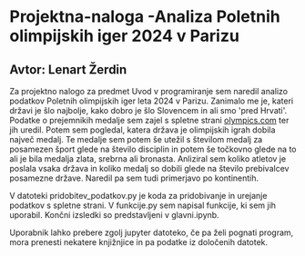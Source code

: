 # Projektna-naloga -Analiza Poletnih olimpijskih iger 2024 v Parizu
## Avtor: Lenart Žerdin

Za projektno nalogo za predmet Uvod v programiranje sem naredil analizo podatkov Poletnih olimpijskih iger leta 2024 v Parizu. Zanimalo me je, kateri državi je šlo najbolje, kako dobro je šlo Slovencem in ali smo 'pred Hrvati'. 
Podatke o prejemnikih medalje sem zajel s spletne strani [olympics.com](https://olympics.com/en/paris-2024/medals/medallists) ter jih uredil. 
Potem sem pogledal, katera država je olimpijskih igrah dobila največ medalj. Te medalje sem potem še utežil s številom medalj za posamezen šport glede na število disciplin in potem še točkovno glede na to ali je bila medalja zlata, srebrna ali bronasta. Anliziral sem koliko atletov je poslala vsaka država in koliko medalj so dobili glede na število prebivalcev posamezne države. Naredil pa sem tudi primerjavo po kontinentih.

V datoteki pridobitev_podatkov.py je koda za pridobivanje in urejanje podatkov s spletne strani. V funkcije.py sem napisal funkcije, ki sem jih uporabil. Končni izsledki so predstavljeni v glavni.ipynb.

Uporabnik lahko prebere zgolj jupyter datoteko, če pa želi pognati program, mora prenesti nekatere knjižnjice in pa podatke iz določenih datotek. 
